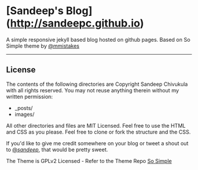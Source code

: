 # [Sandeep's Blog] (http://sandeepc.github.io)


A simple responsive jekyll based blog hosted on github pages. Based on So Simple theme by [@mmistakes](http://twitter.com/mmistakes) 

---

## License

The contents of the following directories are Copyright Sandeep Chivukula with all rights reserved. 
You may not reuse anything therein without my written permission:

* _posts/
* images/

All other directories and files are MIT Licensed. 
Feel free to use the HTML and CSS as you please. Feel free to clone or fork the structure and the CSS.

If you'd like to give me credit somewhere on your blog or tweet a shout out to [@_sandeep_](https://twitter.com/_sandeep), that would be pretty sweet.

The Theme is GPLv2 Licensed - Refer to the Theme Repo [So Simple](https://github.com/mmistakes/so-simple-theme)
